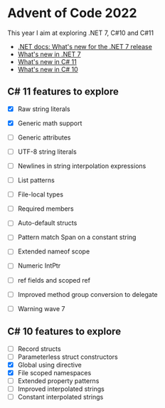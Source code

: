 # Advent of Code 2022

This year I aim at exploring .NET 7, C#10 and C#11

- [.NET docs: What's new for the .NET 7 release](https://learn.microsoft.com/en-us/dotnet/whats-new/dotnet-7-docs)
- [What's new in .NET 7](https://learn.microsoft.com/en-us/dotnet/core/whats-new/dotnet-7)
- [What's new in C# 11](https://learn.microsoft.com/en-us/dotnet/csharp/whats-new/csharp-11)
- [What's new in C# 10](https://learn.microsoft.com/en-us/dotnet/csharp/whats-new/csharp-10)

## C# 11 features to explore

* [x] Raw string literals
* [x] Generic math support
* [ ] Generic attributes
* [ ] UTF-8 string literals
* [ ] Newlines in string interpolation expressions
* [ ] List patterns
* [ ] File-local types
* [ ] Required members
* [ ] Auto-default structs
* [ ] Pattern match Span<char> on a constant string
* [ ] Extended nameof scope
* [ ] Numeric IntPtr
* [ ] ref fields and scoped ref
* [ ] Improved method group conversion to delegate
* [ ] Warning wave 7


## C# 10 features to explore

* [ ] Record structs
* [ ] Parameterless struct constructors
* [x] Global using directive
* [x] File scoped namespaces
* [ ] Extended property patterns
* [ ] Improved interpolated strings
* [ ] Constant interpolated strings
